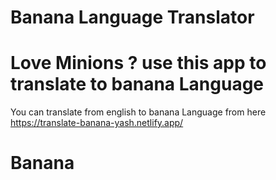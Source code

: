 # Banana Language Translator
# Love Minions ? use this app to translate to banana Language

You can translate from english to banana Language from here https://translate-banana-yash.netlify.app/

# Banana
